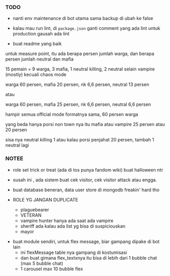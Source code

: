 ### TODO

- nanti env maintenance di bot utama sama backup di ubah ke false

- kalau mau run lint, di `package.json` ganti comment yang ada lint
  untuk production gausah ada lint
- buat readme yang baik

untuk measure point, itu ada berapa persen jumlah warga, dan berapa persen jumlah neutral dan mafia

15 pemain = 9 warga, 3 mafia, 1 neutral killing, 2 neutral selain vampire (mostly) kecuali chaos mode

warga 60 persen, mafia 20 persen, nk 6,6 persen, neutral 13 persen

atau

warga 60 persen, mafia 25 persen, nk 6,6 persen, neutral 6,6 persen

hampir semua official mode formatnya sama, 60 persen warga

yang beda hanya porsi non town nya itu mafia atau vampire 25 persen atau 20 persen

sisa nya neutral killing 1 atau kalau porsi penjahat 20 persen, tambah 1 neutral lagi

### NOTEE

- role set trick or treat (ada di tos punya fandom wiki) buat halloween ntr

- susah ini , ada sistem buat cek visitor, cek visitor attack atau engga.

- buat database beneran, data user store di mongodb freakin' hard tho

- ROLE YG JANGAN DUPLICATE
  - plaguebearer
  - VETERAN
  - vampire hunter hanya ada saat ada vampire
  - sheriff ada kalau ada list yg bisa di suspiciouskan
  - mayor

* buat module sendiri, untuk flex message, biar gampang dipake di bot lain
  - ini flexMessage table nya gampang di kostumisasi
  - dan buat gimana flex_textxnya itu bisa di lebih dari 1 bubble chat (max 5 bubble chat)
  - 1 carousel max 10 bubble flex
